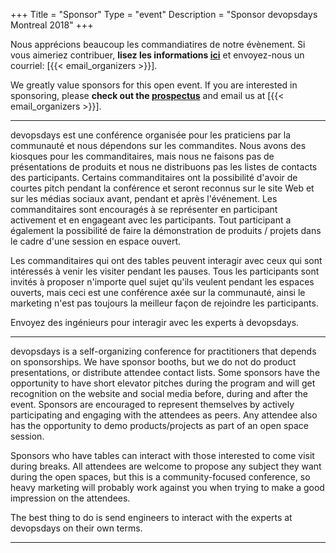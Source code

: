 +++
Title = "Sponsor"
Type = "event"
Description = "Sponsor devopsdays Montreal 2018"
+++

Nous apprécions beaucoup les commandiatires de notre évènement. Si vous aimeriez contribuer, <b>lisez les informations <a href="https://docs.google.com/document/d/1CgsrBbL7PM_S6OQqKwKlIBE8AOGlNObYnK0DWrx4pFo/" target="_blank">ici</a></b> et envoyez-nous un courriel: [{{< email_organizers >}}].

We greatly value sponsors for this open event.  If you are interested in sponsoring, please <b>check out the <a href="https://docs.google.com/document/d/1CgsrBbL7PM_S6OQqKwKlIBE8AOGlNObYnK0DWrx4pFo/" target="_blank">prospectus</a></b> and  email us at [{{< email_organizers >}}].

<hr>
devopsdays est une conférence organisée pour les praticiens par la communauté et nous dépendons sur les commandites. Nous avons des kiosques pour les commanditaires, mais nous ne faisons pas de présentations de produits et nous ne distribuons pas les listes de contacts des participants. Certains commanditaires ont la possibilité d'avoir de courtes pitch pendant la conférence et seront reconnus sur le site Web et sur les médias sociaux avant, pendant et après l'événement. Les commanditaires sont encouragés à se représenter en participant activement et en engageant avec les participants. Tout participant a également la possibilité de faire la démonstration de produits / projets dans le cadre d'une session en espace ouvert.
<p>
Les commanditaires qui ont des tables peuvent interagir avec ceux qui sont intéressés à venir les visiter pendant les pauses. Tous les participants sont invités à proposer n'importe quel sujet qu'ils veulent pendant les espaces ouverts, mais ceci est une conférence axée sur la communauté, ainsi le marketing n'est pas toujours la meilleur façon de rejoindre les participants.
<p>
Envoyez des ingénieurs pour interagir avec les experts à devopsdays.

<hr>
<p>
devopsdays is a self-organizing conference for practitioners that depends on sponsorships. We have sponsor booths, but we do not do product presentations, or distribute attendee contact lists. Some sponsors have the opportunity to have short elevator pitches during the program and will get recognition on the website and social media before, during and after the event. Sponsors are encouraged to represent themselves by actively participating and engaging with the attendees as peers. Any attendee also has the opportunity to demo products/projects as part of an open space session.
<p>
Sponsors who have tables can interact with those interested to come visit during breaks. All attendees are welcome to propose any subject they want during the open spaces, but this is a community-focused conference, so heavy marketing will probably work against you when trying to make a good impression on the attendees.
<p>
The best thing to do is send engineers to interact with the experts at devopsdays on their own terms.
<p>

<!--
<hr/>

<div style="width:590px">
<table border=1 cellspacing=1>
  <tr>
    <th><i>packages</i></th>
    <th><center><b><u>Bronze<br />1000 usd</u></center></b></th>
    <th><center><b><u>Silver<br />3000 usd</u></center></b></th>
    <th><center><b><u>Gold<br />5000 usd</u></center></b></th>
    <th></th>
  </tr>
<tr><td>2 included tickets</td><td bgcolor="gold">&nbsp;</td><td bgcolor="gold">&nbsp;</td><td bgcolor="gold">&nbsp;</td></tr>
<tr><td>logo on event website</td><td bgcolor="gold">&nbsp;</td><td bgcolor="gold">&nbsp;</td><td bgcolor="gold">&nbsp;</td></tr>
<tr><td>logo on shared slide, rotating during breaks</td><td bgcolor="gold">&nbsp;</td><td bgcolor="gold">&nbsp;</td><td bgcolor="gold">&nbsp;</td></tr>
<tr><td>logo on all email communication</td><td>&nbsp;</td><td bgcolor="gold">&nbsp;</td><td bgcolor="gold">&nbsp;</td></tr>
<tr><td>logo on its own slide, rotating during breaks</td><td>&nbsp;</td><td bgcolor="gold">&nbsp;</td><td bgcolor="gold">&nbsp;</td></tr>
<tr><td>1 minute pitch to full audience (including streaming audience)</td><td>&nbsp;</td><td>&nbsp;</td><td bgcolor="gold">&nbsp;</td></tr></tr>
<tr><td>2 additional tickets (4 in total)</td><td>&nbsp;</td><td bgcolor="gold">&nbsp;</td><td>&nbsp;</td></tr>
<tr><td>4 additional tickets (6 in total)</td><td>&nbsp;</td><td>&nbsp;</td><td bgcolor="gold">&nbsp;</td></tr>
<tr><td>shared table for swag</td><td>&nbsp;</td><td bgcolor="gold">&nbsp;</td><td>&nbsp;</td></tr>
<tr><td>booth/table space</td><td>&nbsp;</td><td>&nbsp;</td><td bgcolor="gold">&nbsp;</td></tr>
</table>
<hr/>
There are also opportunities for exclusive special sponsorships. We'll have sponsors for various events with special privileges for the sponsors of these events. If you are interested in special sponsorships or have a creative idea about how you can support the event, send us an email.
<br/>
<br/>

<br>
<br>
<table border=1 cellspacing=1>
  <tr>
    <th><i>Sponsor FAQ</i></th>
    <th><center><b>Answers to questions frequently asked by sponsors&nbsp;&nbsp;&nbsp;&nbsp;&nbsp;&nbsp;&nbsp;&nbsp;&nbsp;&nbsp;&nbsp;&nbsp;&nbsp;&nbsp;&nbsp;&nbsp;&nbsp;&nbsp;&nbsp;&nbsp;&nbsp;&nbsp;&nbsp;&nbsp;&nbsp;&nbsp;&nbsp;&nbsp;&nbsp;&nbsp;&nbsp;&nbsp;&nbsp;&nbsp;&nbsp;&nbsp;&nbsp;&nbsp;&nbsp;&nbsp;&nbsp;&nbsp;&nbsp;&nbsp;&nbsp;&nbsp;&nbsp;&nbsp;&nbsp;</center></b></th>
    <th></th>
  </tr>
<tr><td>What dates/times can we set up and tear down?</td><td></td></tr>
<tr><td>How do we ship to the venue?</td><td></td></tr>
<tr><td>How do we ship from the venue?</td><td></td></tr>
<tr><td>Whom should we send?</td><td></td></tr>
<tr><td>What should we expect regarding electricity? (how much, any fees, etc)</td><td></td></tr>
<tr><td>What should we expect regarding WiFi? (how much, any fees, etc)</td><td></td></tr>
<tr><td>How do we order additional A/V equipment?</td><td></td></tr>
<tr><td>Additional important details</td><td></td></tr>
</table>
</div>

-->
<hr/>
